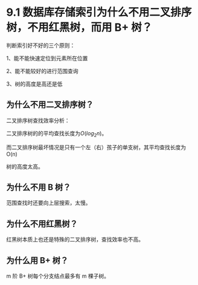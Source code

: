 # 9.1 数据库存储索引为什么不用二叉排序树，不用红黑树，而用 B+ 树？

判断索引好不好的三个原则：

1、能不能快速定位到元素所在位置

2、能不能较好的进行范围查询

3、树的高度是高还是低

## 为什么不用二叉排序树？

二叉排序树查找效率分析：

二叉排序树的的平均查找长度为$O(log_2n)$。

而二叉排序树最坏情况是只有一个左（右）孩子的单支树，其平均查找长度为 O(n)

树的高度太高。

## 为什么不用 B 树？

范围查找时还要向上层搜索，太慢。

## 为什么不用红黑树？

红黑树本质上也还是特殊的二叉排序树，查找效率也不高。

## 为什么用 B+ 树？

m 阶 B+ 树每个分支结点最多有 m 棵子树。

